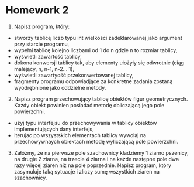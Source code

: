 # Homework 2

1. Napisz program, który:
 - stworzy tablicę liczb typu int wielkości zadeklarowanej jako argument przy starcie programu,
 - wypełni tablicę kolejno liczbami od 1 do n gdzie n to rozmiar tablicy,
 - wyświetli zawartość tablicy,
 - dokona konwersji tablicy tak, aby elementy ułożyły się odwrotnie (ciąg malejący, n, n-1, n-2... 1),
 - wyświetli zawartyość przekonwertowanej tablicy,
 - fragmenty programu odpowiadjące za konkretne zadania zostaną wyodrębnione jako oddzielne metody.

2. Napisz program przechowujący tablicę obiektów figur geometrycznych. Każdy obiekt powinien posiadać metodę obliczającą jego pole powierzchni.
 - użyj typu interfejsu do przechowywania w tablicy obiektów implementujących dany interfejs,
 - iterujac po wszystskich elementach tablicy wywołaj na przechowywnaych obiektach metodę wyliczającą pole powierzchni.

3. Załóżmy, że na pierwsze pole szachownicy kładziemy 1 ziarno pszenicy, na drugie 2 ziarna, na trzecie 4 ziarna i na każde następne pole dwa razy więcej ziaren niż na pole poprzednie. Napisz program, który zasymuluje taką sytuacje i zliczy sumę wszystkich ziaren na szachownicy.